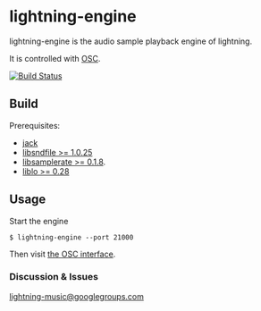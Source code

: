 lightning-engine
===========

lightning-engine is the audio sample playback engine of lightning.

It is controlled with [OSC](http://opensoundcontrol.org).

[![Build Status](https://travis-ci.org/lightning/engine.svg?branch=master)](https://travis-ci.org/lightning/engine)



Build
-----

Prerequisites:

* [jack](http://jackaudio.org)
* [libsndfile >= 1.0.25](http://www.mega-nerd.com/libsndfile/)
* [libsamplerate >= 0.1.8](http://www.mega-nerd.com/SRC/).
* [liblo >= 0.28](http://liblo.sourceforge.net/)



Usage
-----

Start the engine

```shell
$ lightning-engine --port 21000
```



Then visit [the OSC interface](https://github.com/lightning/engine/wiki/lightning-engine-OSC-interface).

### Discussion & Issues

lightning-music@googlegroups.com
